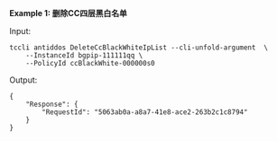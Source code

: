 **Example 1: 删除CC四层黑白名单**



Input: 

```
tccli antiddos DeleteCcBlackWhiteIpList --cli-unfold-argument  \
    --InstanceId bgpip-111111qq \
    --PolicyId ccBlackWhite-000000s0
```

Output: 
```
{
    "Response": {
        "RequestId": "5063ab0a-a8a7-41e8-ace2-263b2c1c8794"
    }
}
```

